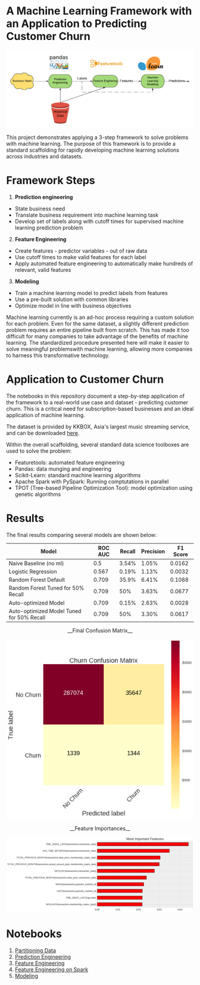 # A Machine Learning Framework with an Application to Predicting Customer Churn

![](images/Framework.png)

This project demonstrates applying a 3-step framework to solve problems with machine learning. The purpose of this framework
is to provide a standard scaffolding for rapidly developing machine learning solutions across industries and datasets.

# Framework Steps

1. __Prediction engineering__
  * State business need
  * Translate business requirement into machine learning task
  * Develop set of labels along with cutoff times for supervised machine learning prediction problem
2. __Feature Engineering__
  * Create features - predictor variables - out of raw data 
  * Use cutoff times to make valid features for each label
  * Apply automated feature engineering to automatically make hundreds of relevant, valid features 
3. __Modeling__
  * Train a machine learning model to predict labels from features
  * Use a pre-built solution with common libraries
  * Optimize model in line with business objectives

Machine learning currently is an ad-hoc process requiring a custom solution for each problem. Even for the same dataset,
a slightly different prediction problem requires an entire pipeline built from scratch. This has made it too difficult for many 
companies to take advantage of the benefits of machine learning. The standardized procedure presented here will make it easier to solve 
meaningful problemswith machine learning, allowing more companies to harness this transformative technology.

# Application to Customer Churn

The notebooks in this repository document a step-by-step application of the framework to a real-world use case and dataset - predicting
customer churn. This is a critical need for subscription-based businesses and an ideal application of machine learning. 

The dataset is provided by KKBOX, Asia's largest music streaming service, and can be downloaded [here](https://www.kaggle.com/c/kkbox-churn-prediction-challenge/data).

Within the overall scaffolding, several standard data science toolboxes are used to solve the problem:

* Featuretools: automated feature engineering
* Pandas: data munging and engineering
* Scikit-Learn: standard machine learning algorithms
* Apache Spark with PySpark: Running comptutations in parallel
* TPOT (Tree-based Pipeline Optimization Tool): model optimization using genetic algorithms

# Results

The final results comparing several models are shown below:

| Model                                     | ROC AUC | Recall | Precision | F1 Score |
|-------------------------------------------|---------|--------|-----------|----------|
| Naive Baseline (no ml)                    | 0.5     | 3.54%  | 1.05%     | 0.0162   |
| Logistic Regression                       | 0.567   | 0.19%  | 1.13%     | 0.0032   |
| Random Forest Default                     | 0.709   | 35.9%  | 6.41%     | 0.1088   |
| Random Forest Tuned for 50% Recall        | 0.709   | 50%    | 3.63%     | 0.0677   |
| Auto-optimized Model                      | 0.709   | 0.15%  | 2.63%     | 0.0028   |
| Auto-optimized Model Tuned for 50% Recall | 0.709   | 50%    | 3.30%     | 0.0617   |

<center>__Final Confusion Matrix__</center>

![](images/confusion_matrix_rf.png)

<center>__Feature Importances__</center>

![](images/most_important_rf.png)

# Notebooks

1. [Partitioning Data](https://github.com/FeatureLabs/customer-churn/blob/master/churn/1.%20Partitioning%20Data.ipynb)
2. [Prediction Engineering](https://github.com/FeatureLabs/customer-churn/blob/master/churn/2.%20Prediction%20Engineering%20-%20Labeling.ipynb)
3. [Feature Engineering](https://github.com/FeatureLabs/customer-churn/blob/master/churn/3.%20Feature%20Engineering.ipynb)
4. [Feature Engineering on Spark](https://github.com/FeatureLabs/customer-churn/blob/master/churn/4.%20Feature%20Engineering%20on%20Spark.ipynb)
5. [Modeling](https://github.com/FeatureLabs/customer-churn/blob/master/churn/5.%20Modeling.ipynb)


